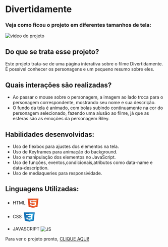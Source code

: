 # Divertidamente

### Veja como ficou o projeto em diferentes tamanhos de tela:
<img src="./src/videos-readme/divertidamente-video.gif" alt="video do projeto">

## Do que se trata esse projeto?
Este projeto trata-se de uma página interativa sobre o filme Divertidamente. É possível conhecer os personagens
e um pequeno resumo sobre eles.

## Quais interações são realizadas?
- Ao passar o mouse sobre o personagem, a imagem ao lado troca para o personagem correspondente,
mostrando seu nome e sua descrição.
- O fundo da tela é animado, com bolas subindo continuamente na cor do personagem selecionado, fazendo uma alusão ao filme, já que as esferas são as emoções da personagem Riley.
  
## Habilidades desenvolvidas:
- Uso de flexbox para ajustes dos elementos na tela.
- Uso de Keyframes para animação do background.
- Uso e manipulação dos elementos no JavaScript.
- Uso de funções, eventos,condicionais,atributos como data-name e data-description.
- Uso de mediaqueries para responsividade.

## Linguagens Utilizadas:
- HTML <img align="center" alt="HTML" height="30" width="40" src="https://raw.githubusercontent.com/devicons/devicon/master/icons/html5/html5-original.svg">

- CSS  <img align="center" alt="CSS" height="30" width="40" src="https://raw.githubusercontent.com/devicons/devicon/master/icons/css3/css3-original.svg">

- JAVASCRIPT  <img align="center" alt="JS" height="30" width="40" src="https://cdn.jsdelivr.net/gh/devicons/devicon/icons/javascript/javascript-original.svg" />
          

Para ver o projeto pronto, [CLIQUE AQUI!](https://jessica-os.github.io/Divertidamente/)
